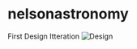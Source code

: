 # nelsonastronomy
First Design Itteration
![Design](https://user-images.githubusercontent.com/64503193/209055491-091e7a9b-734d-4057-a85a-9ff1d0c77ea6.PNG)
